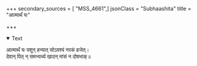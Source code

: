 +++
secondary_sources = [ "MSS_4661",]
jsonClass = "Subhaashita"
title = "आत्मार्थं यः"

+++

<details open><summary>Text</summary>

आत्मार्थं यः पशून् हन्यात् सोऽवश्यं नरकं व्रजेत्।  
देवान् पित् न् समभ्यर्च्य खादन् मांसं न दोषभाक्॥
</details>
